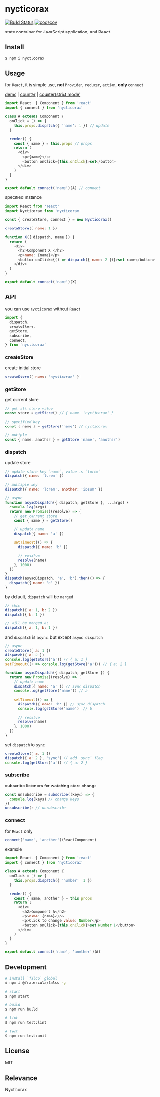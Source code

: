 # nycticorax

[![Build Status](https://travis-ci.org/fratercula/nycticorax.svg?branch=master)](https://travis-ci.org/fratercula/nycticorax)
[![codecov](https://codecov.io/gh/fratercula/nycticorax/branch/master/graph/badge.svg)](https://codecov.io/gh/fratercula/nycticorax)


state container for JavaScript application, and React

## Install

```bash
$ npm i nycticorax
```

## Usage

for `React`, it is simple use, **not** `Provider`, `reducer`, `action`, **only** `connect`

[demo](https://fratercula.github.io/nycticorax/) | [counter](https://jsfiddle.net/am0200/gba9sdLp/) | [counter(strict mode)](https://jsfiddle.net/am0200/0L87d29h/)

```js
import React, { Component } from 'react'
import { connect } from 'nycticorax'

class A extends Component {
  onClick = () => {
    this.props.dispatch({ 'name': 1 }) // update
  }

  render() {
    const { name } = this.props // props
    return (
      <div>
        <p>{name}</p>
        <button onClick={this.onClick}>set</button>
      </div>
    )
  }
}

export default connect('name')(A) // connect
```

specified instance

```js
import React from 'react'
import Nycticorax from 'nycticorax'

const { createStore, connect } = new Nycticorax()

createStore({ name: 1 })

function X({ dispatch, name }) {
  return (
    <div>
      <h2>Component X </h2>
      <p>name: {name}</p>
      <button onClick={() => dispatch({ name: 2 })}>set name</button>
    </div>
  )
}

export default connect('name')(X)
```

## API

you can use `nycticorax` without `React`

```js
import {
  dispatch,
  createStore,
  getStore,
  subscribe,
  connect,
} from 'nycticorax'
```

### createStore

create initial store

```js
createStore({ name: 'nycticorax' })
```

### getStore

get current store

```js
// get all store value
const store = getStore() // { name: 'nycticorax' }

// specified key
const { name } = getStore('name') // nycticorax

// mutiple
const { name, another } = getStore('name', 'another')
```

### dispatch

update store

```js
// update store key `name`, value is `lorem`
dispatch({ name: 'lorem' })

// multiple key
dispatch({ name: 'lorem', another: 'ipsum' })

// async
function asyncDispatch({ dispatch, getStore }, ...args) {
  console.log(args)
  return new Promise((resolve) => {
    // get current store
    const { name } = getStore()

    // update name
    dispatch({ name: 'a' })

    setTimeout(() => {
      dispatch({ name: 'b' })

      // resolve
      resolve(name)
    }, 1000)
  })
}
dispatch(asyncDispatch, 'a', 'b').then(() => {
  dispatch({ name: 'c' })
}
```

by default, `dispatch` will be `merged`

```js
// this
dispatch({ a: 1, b: 2 })
dispatch({ b: 1 })

// will be merged as
dispatch({ a: 1, b: 1 })
```

and `dispatch` is `async`, but except `async dispatch`

```js
// async
createStore({ a: 1 })
dispatch({ a: 2 })
console.log(getStore('a')) // { a: 1 }
setTimeout(() => console.log(getStore('a'))) // { a: 2 }

function asyncDispatch({ dispatch, getStore }) {
  return new Promise((resolve) => {
    // update name
    dispatch({ name: 'a' }) // sync dispatch
    console.log(getStore('name')) // a

    setTimeout(() => {
      dispatch({ name: 'b' }) // sync dispatch
      console.log(getStore('name')) // b

      // resolve
      resolve(name)
    }, 1000)
  })
}
```

set `dispatch` to `sync`

```js
createStore({ a: 1 })
dispatch({ a: 2 }, 'sync') // add `sync` flag
console.log(getStore('a')) // { a: 2 }
```

### subscribe

subscribe listeners for watching store change

```js
const unsubscribe = subscribe((keys) => {
  console.log(keys) // change keys
})
unsubscribe() // unsubscribe
```

### connect

for `React` only

```js
connect('name', 'another')(ReactComponent)
```

example

```js
import React, { Component } from 'react'
import { connect } from 'nycticorax'

class A extends Component {
  onClick = () => {
    this.props.dispatch({ 'number': 1 })
  }

  render() {
    const { name, another } = this.props
    return (
      <div>
        <h2>Component A</h2>
        <p>name: {name}</p>
        <p>Click to change value: Number</p>
        <button onClick={this.onClick}>set Number 1</button>
      </div>
    )
  }
}

export default connect('name', 'another')(A)
```

## Development

```bash
# install `falco` global
$ npm i @fratercula/falco -g

# start
$ npm start

# build
$ npm run build

# lint
$ npm run test:lint

# test
$ npm run test:unit
```

## License

MIT

## Relevance

Nycticorax
